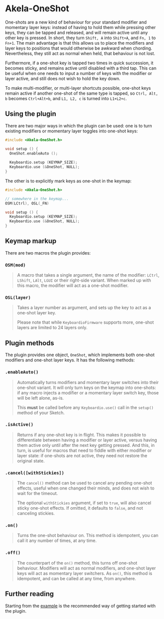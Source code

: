 # Akela-OneShot

One-shots are a new kind of behaviour for your standard modifier and momentary
layer keys: instead of having to hold them while pressing other keys, they can
be tapped and released, and will remain active until any other key is pressed.
In short, they turn `Shift, A` into `Shift+A`, and `Fn, 1` to `Fn+1`. The main
advantage is that this allows us to place the modifiers and layer keys to
positions that would otherwise be awkward when chording. Nevertheless, they
still act as normal when held, that behaviour is not lost.

Furthermore, if a one-shot key is tapped two times in quick succession, it
becomes sticky, and remains active until disabled with a third tap. This can be
useful when one needs to input a number of keys with the modifier or layer
active, and still does not wish to hold the key down.

To make multi-modifier, or multi-layer shortcuts possible, one-shot keys remain
active if another one-shot of the same type is tapped, so `Ctrl, Alt, b` becomes
`Ctrl+Alt+b`, and `L1, L2, c` is turned into `L1+L2+c`.

## Using the plugin

There are two major ways in which the plugin can be used: one is to turn
existing modifiers or momentary layer toggles into one-shot keys:

```c++
#include <Akela-OneShot.h>

void setup () {
  OneShot.enableAuto ();
  
  Keyboardio.setup (KEYMAP_SIZE);
  Keyboardio.use (&OneShot, NULL);
}
```

The other is to explicitly mark keys as one-shot in the keymap:

```c++
#include <Akela-OneShot.h>

// somewhere in the keymap...
OSM(LCtrl), OSL(_FN)

void setup () {
  Keyboardio.setup (KEYMAP_SIZE);
  Keyboardio.use (&OneShot, NULL);
}
```

## Keymap markup

There are two macros the plugin provides: 

### `OSM(mod)`

> A macro that takes a single argument, the name of the modifier: `LCtrl`,
> `LShift`, `LAlt`, `LGUI` or their right-side variant. When marked up with this
> macro, the modifier will act as a one-shot modifier.

### `OSL(layer)`

> Takes a layer number as argument, and sets up the key to act as a one-shot
> layer key.
>
> Please note that while `KeyboardioFirmware` supports more, one-shot layers are
> limited to 24 layers only.

## Plugin methods

The plugin provides one object, `OneShot`, which implements both one-shot
modifiers and one-shot layer keys. It has the following methods:

### `.enableAuto()`

> Automatically turns modifiers and momentary layer switches into their one-shot
> variant. It will only turn keys on the keymap into one-shots: if any macro
> injects a modifier or a momentary layer switch key, those will be left alone,
> as-is.
>
> This **must** be called before any `Keyboardio.use()` call in the `setup()`
> method of your Sketch.

### `.isActive()`

> Returns if any one-shot key is in flight. This makes it possible to
> differentiate between having a modifier or layer active, versus having them
> active only until after the next key getting pressed. And this, in turn, is
> useful for macros that need to fiddle with either modifier or layer state: if
> one-shots are not active, they need not restore the original state.

### `.cancel([withStickies])`

> The `cancel()` method can be used to cancel any pending one-shot effects,
> useful when one changed their minds, and does not wish to wait for the
> timeout.
>
> The optional `withStickies` argument, if set to `true`, will also cancel
> sticky one-shot effects. If omitted, it defaults to `false`, and not canceling
> stickies.

### `.on()`

> Turns the one-shot behaviour on. This method is idempotent, you can call it
> any number of times, at any time.

### `.off()`

> The counterpart of the `on()` method, this turns off one-shot behaviour.
> Modifiers will act as normal modifiers, and one-shot layer keys will act as
> momentary layer switchers. As `on()`, this method is idempotent, and can be
> called at any time, from anywhere.

## Further reading

Starting from the [example][plugin:example] is the recommended way of getting
started with the plugin.

 [plugin:example]: https://github.com/Akela-Plugins/Akela-OneShot/blob/master/examples/OneShot/OneShot.ino
